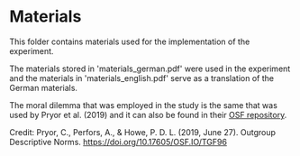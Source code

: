 # Materials

This folder contains materials used for the implementation of the experiment.

The materials stored in 'materials_german.pdf' were used in the experiment and the materials in 'materials_english.pdf' serve as a translation of the German materials. 

The moral dilemma that was employed in the study is the same that was used by Pryor et al. (2019) and it can also be found in their [OSF repository](https://osf.io/tgf96/).

Credit:
Pryor, C., Perfors, A., & Howe, P. D. L. (2019, June 27). Outgroup Descriptive Norms.
https://doi.org/10.17605/OSF.IO/TGF96
